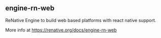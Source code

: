## engine-rn-web

ReNative Engine to build web based platforms with react native support.

More info at https://renative.org/docs/engine-rn-web
